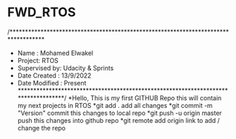 # FWD_RTOS
/***********************************************************************************
* Name : Mohamed Elwakel
* Project: RTOS 
* Supervised by: Udacity & Sprints
* Date Created : 13/9/2022
* Date Modified : Present
***********************************************************************************/
*Hello, This is my first GITHUB Repo this will contain my next projects in RTOS
*git add .                                  add all changes 
*git commit -m "Version"                       commit this changes to local repo 
*git push -u origin master 		   push this changes into github repo
*git remote add origin link		   to add / change the repo
